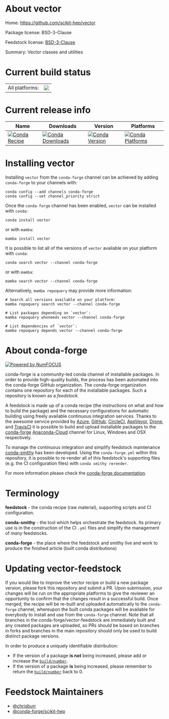 About vector
============

Home: https://github.com/scikit-hep/vector

Package license: BSD-3-Clause

Feedstock license: [BSD-3-Clause](https://github.com/conda-forge/vector-feedstock/blob/main/LICENSE.txt)

Summary: Vector classes and utilities

Current build status
====================


<table><tr><td>All platforms:</td>
    <td>
      <a href="https://dev.azure.com/conda-forge/feedstock-builds/_build/latest?definitionId=12766&branchName=main">
        <img src="https://dev.azure.com/conda-forge/feedstock-builds/_apis/build/status/vector-feedstock?branchName=main">
      </a>
    </td>
  </tr>
</table>

Current release info
====================

| Name | Downloads | Version | Platforms |
| --- | --- | --- | --- |
| [![Conda Recipe](https://img.shields.io/badge/recipe-vector-green.svg)](https://anaconda.org/conda-forge/vector) | [![Conda Downloads](https://img.shields.io/conda/dn/conda-forge/vector.svg)](https://anaconda.org/conda-forge/vector) | [![Conda Version](https://img.shields.io/conda/vn/conda-forge/vector.svg)](https://anaconda.org/conda-forge/vector) | [![Conda Platforms](https://img.shields.io/conda/pn/conda-forge/vector.svg)](https://anaconda.org/conda-forge/vector) |

Installing vector
=================

Installing `vector` from the `conda-forge` channel can be achieved by adding `conda-forge` to your channels with:

```
conda config --add channels conda-forge
conda config --set channel_priority strict
```

Once the `conda-forge` channel has been enabled, `vector` can be installed with `conda`:

```
conda install vector
```

or with `mamba`:

```
mamba install vector
```

It is possible to list all of the versions of `vector` available on your platform with `conda`:

```
conda search vector --channel conda-forge
```

or with `mamba`:

```
mamba search vector --channel conda-forge
```

Alternatively, `mamba repoquery` may provide more information:

```
# Search all versions available on your platform:
mamba repoquery search vector --channel conda-forge

# List packages depending on `vector`:
mamba repoquery whoneeds vector --channel conda-forge

# List dependencies of `vector`:
mamba repoquery depends vector --channel conda-forge
```


About conda-forge
=================

[![Powered by
NumFOCUS](https://img.shields.io/badge/powered%20by-NumFOCUS-orange.svg?style=flat&colorA=E1523D&colorB=007D8A)](https://numfocus.org)

conda-forge is a community-led conda channel of installable packages.
In order to provide high-quality builds, the process has been automated into the
conda-forge GitHub organization. The conda-forge organization contains one repository
for each of the installable packages. Such a repository is known as a *feedstock*.

A feedstock is made up of a conda recipe (the instructions on what and how to build
the package) and the necessary configurations for automatic building using freely
available continuous integration services. Thanks to the awesome service provided by
[Azure](https://azure.microsoft.com/en-us/services/devops/), [GitHub](https://github.com/),
[CircleCI](https://circleci.com/), [AppVeyor](https://www.appveyor.com/),
[Drone](https://cloud.drone.io/welcome), and [TravisCI](https://travis-ci.com/)
it is possible to build and upload installable packages to the
[conda-forge](https://anaconda.org/conda-forge) [Anaconda-Cloud](https://anaconda.org/)
channel for Linux, Windows and OSX respectively.

To manage the continuous integration and simplify feedstock maintenance
[conda-smithy](https://github.com/conda-forge/conda-smithy) has been developed.
Using the ``conda-forge.yml`` within this repository, it is possible to re-render all of
this feedstock's supporting files (e.g. the CI configuration files) with ``conda smithy rerender``.

For more information please check the [conda-forge documentation](https://conda-forge.org/docs/).

Terminology
===========

**feedstock** - the conda recipe (raw material), supporting scripts and CI configuration.

**conda-smithy** - the tool which helps orchestrate the feedstock.
                   Its primary use is in the construction of the CI ``.yml`` files
                   and simplify the management of *many* feedstocks.

**conda-forge** - the place where the feedstock and smithy live and work to
                  produce the finished article (built conda distributions)


Updating vector-feedstock
=========================

If you would like to improve the vector recipe or build a new
package version, please fork this repository and submit a PR. Upon submission,
your changes will be run on the appropriate platforms to give the reviewer an
opportunity to confirm that the changes result in a successful build. Once
merged, the recipe will be re-built and uploaded automatically to the
`conda-forge` channel, whereupon the built conda packages will be available for
everybody to install and use from the `conda-forge` channel.
Note that all branches in the conda-forge/vector-feedstock are
immediately built and any created packages are uploaded, so PRs should be based
on branches in forks and branches in the main repository should only be used to
build distinct package versions.

In order to produce a uniquely identifiable distribution:
 * If the version of a package **is not** being increased, please add or increase
   the [``build/number``](https://docs.conda.io/projects/conda-build/en/latest/resources/define-metadata.html#build-number-and-string).
 * If the version of a package **is** being increased, please remember to return
   the [``build/number``](https://docs.conda.io/projects/conda-build/en/latest/resources/define-metadata.html#build-number-and-string)
   back to 0.

Feedstock Maintainers
=====================

* [@chrisburr](https://github.com/chrisburr/)
* [@conda-forge/scikit-hep](https://github.com/conda-forge/scikit-hep/)

